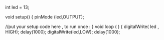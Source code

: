 int led = 13;

void setup()  {
pinMode   (led,OUTPUT);

//put your setup code here , to run once :
}
void loop ( ) {
digitalWrite( led , HIGH);
delay(1000);
digitalWrite(led,LOW);
delay(1000);
